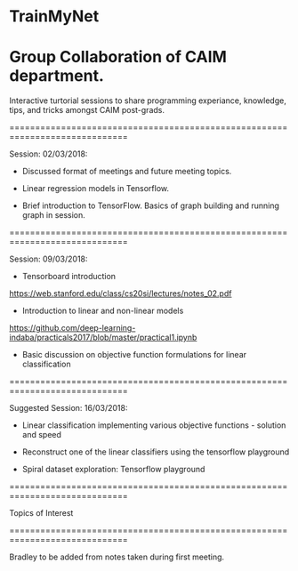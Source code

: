 # TrainMyNet
Group Collaboration of CAIM department.
==============================================================================
Interactive turtorial sessions to share programming experiance, knowledge, tips, 
and tricks amongst CAIM post-grads.

=============================================================================

Session: 02/03/2018:

* Discussed format of meetings and future meeting topics.

* Linear regression models in Tensorflow.

* Brief introduction to TensorFlow. Basics of graph building and running graph 
  in session.

=============================================================================

Session: 09/03/2018:

* Tensorboard introduction 

https://web.stanford.edu/class/cs20si/lectures/notes_02.pdf

* Introduction to linear and non-linear models

https://github.com/deep-learning-indaba/practicals2017/blob/master/practical1.ipynb

* Basic discussion on objective function formulations for linear classification

=============================================================================

Suggested Session: 16/03/2018:

* Linear classification implementing various objective functions - solution and speed

* Reconstruct one of the linear classifiers using the tensorflow playground

* Spiral dataset exploration: Tensorflow playground

=============================================================================

Topics of Interest

=============================================================================

Bradley to be added from notes taken during first meeting.
